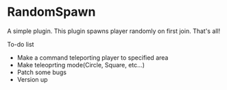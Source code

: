 # RandomSpawn
A simple plugin.
This plugin spawns player randomly on first join. That's all!

To-do list
 - Make a command teleporting player to specified area
 - Make teleoprting mode(Circle, Square, etc...)
 - Patch some bugs
 - Version up
